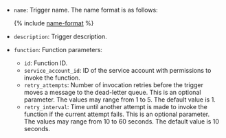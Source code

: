 * `name`: Trigger name. The name format is as follows:

   {% include [name-format](../name-format.md) %}

* `description`: Trigger description.

* `function`: Function parameters:

   * `id`: Function ID.
   * `service_account_id`: ID of the service account with permissions to invoke the function.
   * `retry_attempts`: Number of invocation retries before the trigger moves a message to the dead-letter queue. This is an optional parameter. The values may range from 1 to 5. The default value is 1.
   * `retry_interval`: Time until another attempt is made to invoke the function if the current attempt fails. This is an optional parameter. The values may range from 10 to 60 seconds. The default value is 10 seconds.